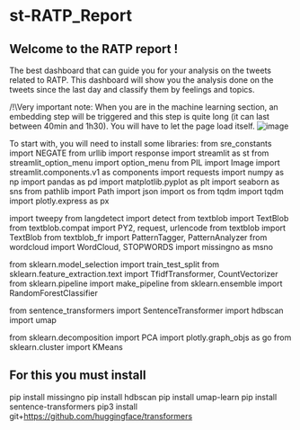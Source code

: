 # st-RATP_Report
Welcome to the RATP report !
-------------------------------------------------------------------------------

The best dashboard that can guide you for your analysis on the tweets related to RATP.
This dashboard will show you the analysis done on the tweets since the last day and classify them by feelings and topics.

/!\Very important note: When you are in the machine learning section, an embedding step will be triggered and this step is quite long (it can last between 40min and 1h30). You will have to let the page load itself.
![image](https://user-images.githubusercontent.com/73355151/197520347-e54bd58f-a764-444b-af74-fb380c88cf42.png)



To start with, you will need to install some libraries:
from sre_constants import NEGATE
from urllib import response
import streamlit as st
from streamlit_option_menu import option_menu
from PIL import Image
import streamlit.components.v1 as components
import requests
import numpy as np
import pandas as pd
import matplotlib.pyplot as plt
import seaborn as sns
from pathlib import Path
import json
import os
from tqdm import tqdm
import plotly.express as px

import tweepy
from langdetect import detect
from textblob import TextBlob
from textblob.compat import PY2, request, urlencode
from textblob import TextBlob
from textblob_fr import PatternTagger, PatternAnalyzer
from wordcloud import WordCloud, STOPWORDS
import missingno as msno

from sklearn.model_selection import train_test_split
from sklearn.feature_extraction.text import TfidfTransformer, CountVectorizer
from sklearn.pipeline import make_pipeline
from sklearn.ensemble import RandomForestClassifier

from sentence_transformers import SentenceTransformer
import hdbscan
import umap

from sklearn.decomposition import PCA
import plotly.graph_objs as go
from sklearn.cluster import KMeans 

For this you must install 
---------------------------------------------------------------------

pip install missingno
pip install hdbscan
pip install umap-learn
pip install sentence-transformers
pip3 install git+https://github.com/huggingface/transformers

